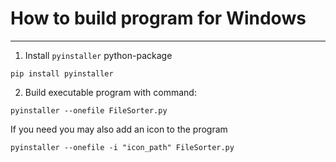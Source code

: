 # How to build program for Windows
____
1. Install `pyinstaller` python-package
```
pip install pyinstaller
```
2. Build executable program with command:
```
pyinstaller --onefile FileSorter.py
```
If you need you may also add an icon to the program
```
pyinstaller --onefile -i "icon_path" FileSorter.py
```
